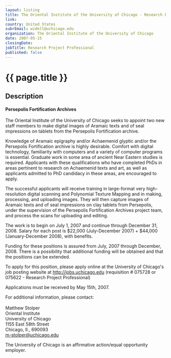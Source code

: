```yaml
---
layout: listing
title: The Oriental Institute of the University of Chicago - Research Project Professional
link:
country: United States
subrEmail: widell@uchicago.edu
organization: The Oriental Institute of the University of Chicago 
date: 2007-05-15
closingDate: 
jobTitle: Research Project Professional
published: false
---
```



# {{ page.title }}

## Description










<h4>Persepolis Fortification Archives</h4>

<p class="hft-paras">The Oriental Institute of the University of Chicago seeks to
appoint two new staff members to make digital images of Aramaic
texts and of seal impressions on tablets from the Persepolis
Fortification archive.</p>

<p class="hft-paras">Knowledge of Aramaic epigraphy and/or Achaemenid glyptic and/or the
Persepolis Fortification archive is highly desirable. Comfort with
digital technology, familiarity with computers and a variety of
computer programs is essential. Graduate work in some area of
ancient Near Eastern studies is required. Applicants with these
qualifications who have completed PhDs in areas pertinent to
research on Achaemenid texts and art, as well as applicants
admitted to PhD candidacy in these areas, are encouraged to apply.</p>

<p class="hft-paras">The successful applicants will receive training in large-format
very high-resolution digital scanning and Polynomial Texture
Mapping and in making, processing, and uploading images. They will
then capture images of Aramaic texts and of seal impressions on
clay tablets from Persepolis, under the supervision of the
Persepolis Fortification Archives project team, and process the
scans for uploading and editing.</p>

<p class="hft-paras">The work is to begin on July 1, 2007 and continue through December
31, 2008. Salary for each post is $22,000 (July-December 2007) +
$44,000 (January-December 2008), with benefits.</p>

<p class="hft-paras">Funding for these positions is assured from July, 2007 through
December, 2008.  There is a possibility that additional funding
will be obtained and that the positions can be extended.</p>

<p class="hft-paras">To apply for this position, please apply online at the University
of Chicago's job posting website at <a href="http://jobs.uchicago.edu" class="hft-urls">http://jobs.uchicago.edu</a>
(requisition # 075728 or 075622 - Research Project Professional)</p>

<p class="hft-paras">Applications must be received by May 15th, 2007.</p>

<p class="hft-paras">For additional information, please contact:<br/><br/>
Matthew Stolper<br/>
Oriental Institute<br/>
University of Chicago<br/>
1155 East 58th Street<br/>
Chicago, Il., 690093<br/>
<a href="mailto:m-stolper@uchicago.edu" class="hft-email">m-stolper@uchicago.edu</a></p>

<p class="hft-paras">The University of Chicago is an affirmative action/equal
opportunity employer.</p>


